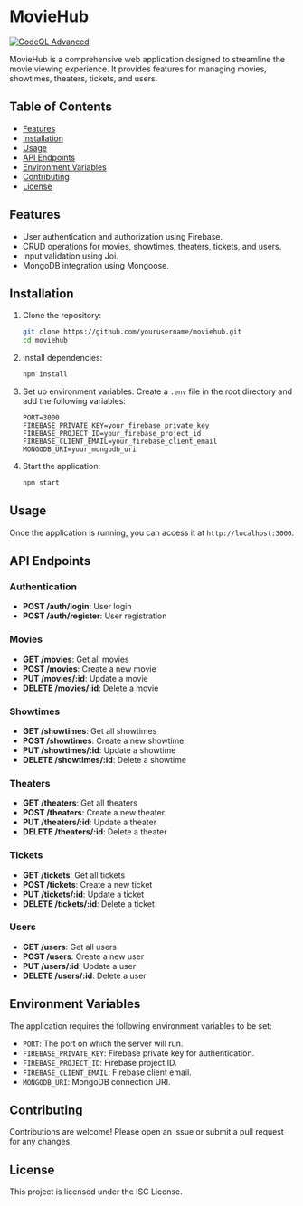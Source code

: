 # MovieHub

[![CodeQL Advanced](https://github.com/gabriel-rodriguezcastellini/MovieHub/actions/workflows/codeql.yml/badge.svg)](https://github.com/gabriel-rodriguezcastellini/MovieHub/actions/workflows/codeql.yml)

MovieHub is a comprehensive web application designed to streamline the movie viewing experience. It provides features for managing movies, showtimes, theaters, tickets, and users.

## Table of Contents

- [Features](#features)
- [Installation](#installation)
- [Usage](#usage)
- [API Endpoints](#api-endpoints)
- [Environment Variables](#environment-variables)
- [Contributing](#contributing)
- [License](#license)

## Features

- User authentication and authorization using Firebase.
- CRUD operations for movies, showtimes, theaters, tickets, and users.
- Input validation using Joi.
- MongoDB integration using Mongoose.

## Installation

1. Clone the repository:

   ```sh
   git clone https://github.com/yourusername/moviehub.git
   cd moviehub
   ```

2. Install dependencies:

   ```sh
   npm install
   ```

3. Set up environment variables:
   Create a `.env` file in the root directory and add the following variables:

   ```env
   PORT=3000
   FIREBASE_PRIVATE_KEY=your_firebase_private_key
   FIREBASE_PROJECT_ID=your_firebase_project_id
   FIREBASE_CLIENT_EMAIL=your_firebase_client_email
   MONGODB_URI=your_mongodb_uri
   ```

4. Start the application:
   ```sh
   npm start
   ```

## Usage

Once the application is running, you can access it at `http://localhost:3000`.

## API Endpoints

### Authentication

- **POST /auth/login**: User login
- **POST /auth/register**: User registration

### Movies

- **GET /movies**: Get all movies
- **POST /movies**: Create a new movie
- **PUT /movies/:id**: Update a movie
- **DELETE /movies/:id**: Delete a movie

### Showtimes

- **GET /showtimes**: Get all showtimes
- **POST /showtimes**: Create a new showtime
- **PUT /showtimes/:id**: Update a showtime
- **DELETE /showtimes/:id**: Delete a showtime

### Theaters

- **GET /theaters**: Get all theaters
- **POST /theaters**: Create a new theater
- **PUT /theaters/:id**: Update a theater
- **DELETE /theaters/:id**: Delete a theater

### Tickets

- **GET /tickets**: Get all tickets
- **POST /tickets**: Create a new ticket
- **PUT /tickets/:id**: Update a ticket
- **DELETE /tickets/:id**: Delete a ticket

### Users

- **GET /users**: Get all users
- **POST /users**: Create a new user
- **PUT /users/:id**: Update a user
- **DELETE /users/:id**: Delete a user

## Environment Variables

The application requires the following environment variables to be set:

- `PORT`: The port on which the server will run.
- `FIREBASE_PRIVATE_KEY`: Firebase private key for authentication.
- `FIREBASE_PROJECT_ID`: Firebase project ID.
- `FIREBASE_CLIENT_EMAIL`: Firebase client email.
- `MONGODB_URI`: MongoDB connection URI.

## Contributing

Contributions are welcome! Please open an issue or submit a pull request for any changes.

## License

This project is licensed under the ISC License.
